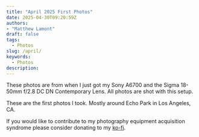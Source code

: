 ```yaml
---
title: "April 2025 First Photos"
date: 2025-04-30T09:20:59Z
authors: 
- "Matthew Lamont"
draft: false
tags:
  - Photos
slug: /april/
keywords:
  - Photos
description: 
---
```


These photos are from when I just got my Sony A6700 and the Sigma 18-50mm f/2.8 DC DN Contemporary Lens. All photos are shot with this setup.

These are the first photos I took. Mostly around Echo Park in Los Angeles, CA.

If you would like to contribute to my photography equipment acquisition syndrome please consider donating to my [ko-fi](https://ko-fi.com/techtea).
